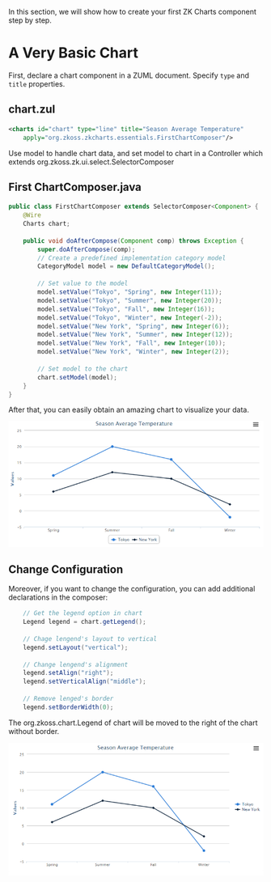 In this section, we will show how to create your first ZK Charts
component step by step.

# A Very Basic Chart

First, declare a chart component in a ZUML document. Specify `type` and
`title` properties.

## chart.zul

``` xml
<charts id="chart" type="line" title="Season Average Temperature" 
    apply="org.zkoss.zkcharts.essentials.FirstChartComposer"/>
```

Use model to handle chart data, and set model to chart in a Controller
which extends <javadoc>org.zkoss.zk.ui.select.SelectorComposer</javadoc>

## First ChartComposer.java

``` java
public class FirstChartComposer extends SelectorComposer<Component> {
    @Wire
    Charts chart;

    public void doAfterCompose(Component comp) throws Exception {
        super.doAfterCompose(comp);
        // Create a predefined implementation category model
        CategoryModel model = new DefaultCategoryModel();

        // Set value to the model
        model.setValue("Tokyo", "Spring", new Integer(11));
        model.setValue("Tokyo", "Summer", new Integer(20));
        model.setValue("Tokyo", "Fall", new Integer(16));
        model.setValue("Tokyo", "Winter", new Integer(-2));
        model.setValue("New York", "Spring", new Integer(6));
        model.setValue("New York", "Summer", new Integer(12));
        model.setValue("New York", "Fall", new Integer(10));
        model.setValue("New York", "Winter", new Integer(2));

        // Set model to the chart
        chart.setModel(model);
    }
}
```

After that, you can easily obtain an amazing chart to visualize your
data.

![](images/FirstChart.png)

## Change Configuration

Moreover, if you want to change the configuration, you can add
additional declarations in the composer:

``` java
    // Get the legend option in chart
    Legend legend = chart.getLegend();

    // Chage lengend's layout to vertical
    legend.setLayout("vertical");

    // Change lengend's alignment
    legend.setAlign("right");
    legend.setVerticalAlign("middle");

    // Remove lenged's border
    legend.setBorderWidth(0);
```

The <javadoc directory="zkcharts">org.zkoss.chart.Legend</javadoc> of
chart will be moved to the right of the chart without border.

![](images/FirstChartSettings.png)
